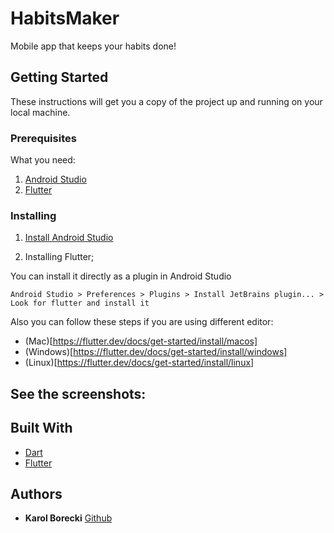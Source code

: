 # HabitsMaker

Mobile app that keeps your habits done!

## Getting Started

These instructions will get you a copy of the project up and running on your local machine.

### Prerequisites
What you need:
1. [Android Studio](https://developer.android.com/studio)
2. [Flutter](https://flutter.dev/docs/get-started/install)

### Installing

1. [Install Android Studio](https://developer.android.com/studio/?gclid=Cj0KCQjw9pDpBRCkARIsAOzRziupLZtJyIBueoxFLxWMv0UfKeEXof0j-9I49GZkK93uzpDo3Rh6l9kaApvJEALw_wcB)

2. Installing Flutter;

You can install it directly as a plugin in Android Studio

```
Android Studio > Preferences > Plugins > Install JetBrains plugin... > Look for flutter and install it
```

Also you can follow these steps if you are using different editor:
* (Mac)[https://flutter.dev/docs/get-started/install/macos]
* (Windows)[https://flutter.dev/docs/get-started/install/windows]
* (Linux)[https://flutter.dev/docs/get-started/install/linux]

## See the screenshots:

## Built With

* [Dart](https://dart.dev/)
* [Flutter](https://flutter.dev/)

## Authors

* **Karol Borecki** [Github](https://github.com/KarolBorecki)


